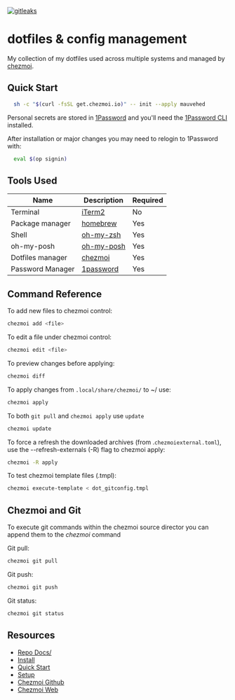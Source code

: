 [![gitleaks](https://github.com/mauvehed/dotfiles/actions/workflows/gitleaks.yml/badge.svg)](https://github.com/mauvehed/dotfiles/actions/workflows/gitleaks.yml)

# dotfiles & config management

My collection of my dotfiles used across multiple systems and managed by [chezmoi](https://www.github.com/twpayne/chezmoi).

## Quick Start

```sh
  sh -c "$(curl -fsSL get.chezmoi.io)" -- init --apply mauvehed
```

Personal secrets are stored in [1Password](https://1password.com) and you'll
need the [1Password CLI](https://developer.1password.com/docs/cli/) installed.

After installation or major changes you may need to relogin to 1Password with:

```sh
  eval $(op signin)
```

## Tools Used

| Name | Description | Required |
| ---- | ----------- | -------- |
| Terminal | [iTerm2](https://iterm2.com) | No |
| Package manager | [homebrew](https://brew.sh/) | Yes |
| Shell | [oh-my-zsh](https://github.com/ohmyzsh/ohmyzsh/wiki/Installing-ZSH) | Yes |
| oh-my-posh         | [oh-my-posh](https://ohmyposh.dev) | Yes |
| Dotfiles manager  | [chezmoi](https://chezmoi.io/) | Yes |
| Password Manager  | [1password](https://www.1password.com/) | Yes |

## Command Reference

To add new files to chezmoi control:

```sh
chezmoi add <file>
```

To edit a file under chezmoi control:

```sh
chezmoi edit <file>
```

To preview changes before applying:

```sh
chezmoi diff
```

To apply changes from `.local/share/chezmoi/` to ~/ use:

```sh
chezmoi apply
```

To both `git pull` and `chezmoi apply` use `update`

```sh
chezmoi update
```

To force a refresh the downloaded archives (from .`chezmoiexternal.toml`), use the --refresh-externals (-R) flag to chezmoi apply:

```sh
chezmoi -R apply
```

To test chezmoi template files (.tmpl):
```sh
chezmoi execute-template < dot_gitconfig.tmpl
```

## Chezmoi and Git

To execute git commands within the chezmoi source director you can append them to the *chezmoi* command

Git pull:

```sh
chezmoi git pull
```

Git push:

```sh
chezmoi git push
```

Git status:

```sh
chezmoi git status
```

## Resources

* [Repo Docs/](docs/)
* [Install](https://www.chezmoi.io/install/)
* [Quick Start](https://www.chezmoi.io/quick-start/#using-chezmoi-across-multiple-machines)
* [Setup](https://www.chezmoi.io/user-guide/setup/)
* [Chezmoi Github](https://github.com/twpayne/chezmoi)
* [Chezmoi Web](https://chezmoi.io)
